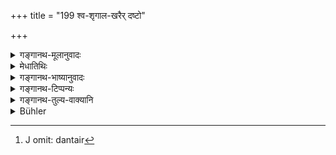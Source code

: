 +++
title = "199 श्व-शृगाल-खरैर् दष्टो"

+++

<details><summary>गङ्गानथ-मूलानुवादः</summary>

When bitten by a dog, or a jackal, or an ass, or by a tame carnivorous animal, or by a man, or a camel, or a pig—he becomes pure by ‘breath-suppression.’—(199)
</details>

<details><summary>मेधातिथिः</summary>

**दष्टो** दन्तैर्[^३२८] दंष्ट्राभिः । **ग्राम्यैः** **क्रव्याद्भिर्** मार्जारनकुलादिभिः ॥ ११.१९९ ॥


[^३२८]:
     J omit: dantair
</details>

<details><summary>गङ्गानथ-भाष्यानुवादः</summary>

‘*Bitten*’—with the teeth.

‘Tame *carnivorous animal*’—such as the cat, the ichneumon and so forth.—(199)
</details>

<details><summary>गङ्गानथ-टिप्पन्यः</summary>

This verse is quoted in *Mitākṣarā* (3.277);—in *Aparārka* (p. 1135);—and in *Prāyaścittaviveka* (pp. 11 and 448).
</details>

<details><summary>गङ्गानथ-तुल्य-वाक्यानि</summary>

*Gautama* (23.7).—‘If one has been bitten by a carnivorous beast, or a
camel or an ass or a tame cock or a tame pig, he shall thrice suspend his breath and eat clarified butter.’

*Vaśiṣṭha* (23.31).—‘A Brāhmaṇa who has been bitten by a dog becomes
pure if he goes to a river flowing into the ocean, bathes there, suppresses his breath one hundred times and eats clarified butter.’

*Viṣṇu* (54.12).—‘He who has been bitten by a dog, a jackal, a tame pig,
an ass, an ape, a crow, or a public prostitute, shall approach a river and standing there shall suspend his breath sixteen times.’

*Yājñavalkya* (3.277).—‘One who has been bitten by a wanton woman, an
ape, an ass, a dog, a camel or crows, becomes pure by performing breath-suspension in water and then eating clarified butter.’
</details>

<details><summary>Bühler</summary>

200	He who has been bitten by a dog, a jackal, or a donkey, by a tame carnivorous animal, by a man, a horse, a camel, or a (village-) pig, becomes pure by suppressing his breath (Pranayama).
</details>
